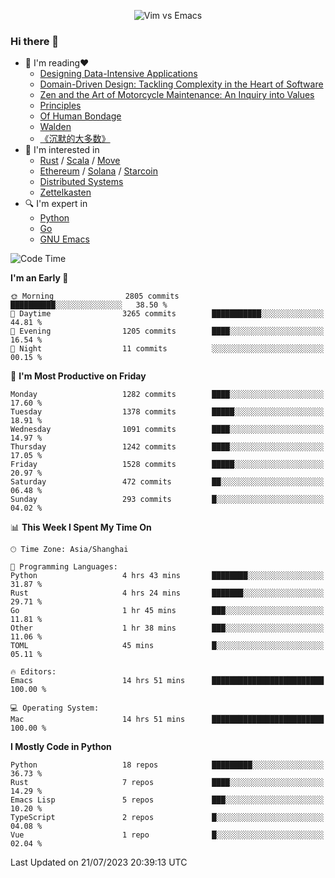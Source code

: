 <p align="center">
    <img src="https://gist.githubusercontent.com/coldnight/e696baffb094e71c96cb302118878eae/raw/40ea5053a6f66cc65f90f437e4173497da225958/banner.gif" alt="Vim vs Emacs" />
</p>

### Hi there 👋

- 📖 I'm reading❤️
    + [Designing Data-Intensive Applications](https://www.oreilly.com/library/view/designing-data-intensive-applications/9781491903063/)
    + [Domain-Driven Design: Tackling Complexity in the Heart of Software](https://www.dddcommunity.org/book/evans_2003/)
    + [Zen and the Art of Motorcycle Maintenance: An Inquiry into Values](https://en.wikipedia.org/wiki/Zen_and_the_Art_of_Motorcycle_Maintenance)
    + [Principles](https://www.principles.com/)
    + [Of Human Bondage](https://en.wikipedia.org/wiki/Of_Human_Bondage)
    + [Walden](https://en.wikipedia.org/wiki/Walden)
    + [《沉默的大多数》](https://en.wikipedia.org/wiki/Silent_majority)
- 🌱 I'm interested in
    + [Rust](https://www.rust-lang.org/) / [Scala](https://www.scala-lang.org/) / [Move](https://github.com/move-language/move/)
    + [Ethereum](https://ethereum.org/en/) / [Solana](https://solana.com/) / [Starcoin](https://github.com/starcoinorg/starcoin)
	+ [Distributed Systems](https://www.linuxzen.com/notes/topics/20200320174417_%E5%88%86%E5%B8%83%E5%BC%8F/)
	+ [Zettelkasten](https://www.linuxzen.com/notes/notes/20220120080920-slip_box/)
- 🔍 I'm expert in
    + [Python](https://www.python.org/)
    + [Go](https://go.dev/)
    + [GNU Emacs](https://www.gnu.org/software/emacs/)

<!--START_SECTION:waka-->
![Code Time](http://img.shields.io/badge/Code%20Time-2%2C250%20hrs%2035%20mins-blue)

**I'm an Early 🐤** 

```text
🌞 Morning                2805 commits        ██████████░░░░░░░░░░░░░░░   38.50 % 
🌆 Daytime                3265 commits        ███████████░░░░░░░░░░░░░░   44.81 % 
🌃 Evening                1205 commits        ████░░░░░░░░░░░░░░░░░░░░░   16.54 % 
🌙 Night                  11 commits          ░░░░░░░░░░░░░░░░░░░░░░░░░   00.15 % 
```
📅 **I'm Most Productive on Friday** 

```text
Monday                   1282 commits        ████░░░░░░░░░░░░░░░░░░░░░   17.60 % 
Tuesday                  1378 commits        █████░░░░░░░░░░░░░░░░░░░░   18.91 % 
Wednesday                1091 commits        ████░░░░░░░░░░░░░░░░░░░░░   14.97 % 
Thursday                 1242 commits        ████░░░░░░░░░░░░░░░░░░░░░   17.05 % 
Friday                   1528 commits        █████░░░░░░░░░░░░░░░░░░░░   20.97 % 
Saturday                 472 commits         ██░░░░░░░░░░░░░░░░░░░░░░░   06.48 % 
Sunday                   293 commits         █░░░░░░░░░░░░░░░░░░░░░░░░   04.02 % 
```


📊 **This Week I Spent My Time On** 

```text
🕑︎ Time Zone: Asia/Shanghai

💬 Programming Languages: 
Python                   4 hrs 43 mins       ████████░░░░░░░░░░░░░░░░░   31.87 % 
Rust                     4 hrs 24 mins       ███████░░░░░░░░░░░░░░░░░░   29.71 % 
Go                       1 hr 45 mins        ███░░░░░░░░░░░░░░░░░░░░░░   11.81 % 
Other                    1 hr 38 mins        ███░░░░░░░░░░░░░░░░░░░░░░   11.06 % 
TOML                     45 mins             █░░░░░░░░░░░░░░░░░░░░░░░░   05.11 % 

🔥 Editors: 
Emacs                    14 hrs 51 mins      █████████████████████████   100.00 % 

💻 Operating System: 
Mac                      14 hrs 51 mins      █████████████████████████   100.00 % 
```

**I Mostly Code in Python** 

```text
Python                   18 repos            █████████░░░░░░░░░░░░░░░░   36.73 % 
Rust                     7 repos             ████░░░░░░░░░░░░░░░░░░░░░   14.29 % 
Emacs Lisp               5 repos             ███░░░░░░░░░░░░░░░░░░░░░░   10.20 % 
TypeScript               2 repos             █░░░░░░░░░░░░░░░░░░░░░░░░   04.08 % 
Vue                      1 repo              █░░░░░░░░░░░░░░░░░░░░░░░░   02.04 % 
```




 Last Updated on 21/07/2023 20:39:13 UTC
<!--END_SECTION:waka-->
